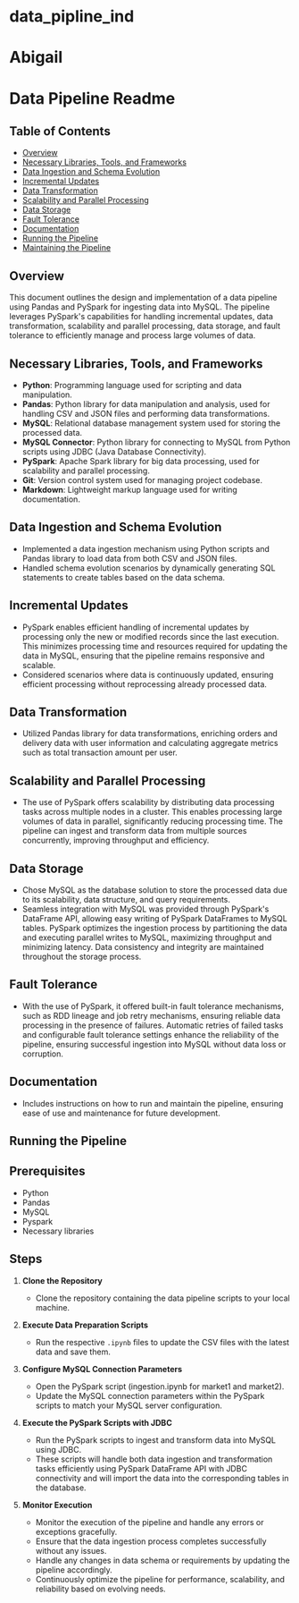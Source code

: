 # data_pipline_ind
# Abigail 

# Data Pipeline Readme

## Table of Contents
- [Overview](#overview)
- [Necessary Libraries, Tools, and Frameworks](#necessary-libraries-tools-and-frameworks)
- [Data Ingestion and Schema Evolution](#data-ingestion-and-schema-evolution)
- [Incremental Updates](#incremental-updates)
- [Data Transformation](#data-transformation)
- [Scalability and Parallel Processing](#scalability-and-parallel-processing)
- [Data Storage](#data-storage)
- [Fault Tolerance](#fault-tolerance)
- [Documentation](#documentation)
- [Running the Pipeline](#running-the-pipeline)
- [Maintaining the Pipeline](#maintaining-the-pipeline)

## Overview
This document outlines the design and implementation of a data pipeline using Pandas and PySpark for ingesting data into MySQL. The pipeline leverages PySpark's capabilities for handling incremental updates, data transformation, scalability and parallel processing, data storage, and fault tolerance to efficiently manage and process large volumes of data.

## Necessary Libraries, Tools, and Frameworks
- **Python**: Programming language used for scripting and data manipulation.
- **Pandas**: Python library for data manipulation and analysis, used for handling CSV and JSON files and performing data transformations.
- **MySQL**: Relational database management system used for storing the processed data.
- **MySQL Connector**: Python library for connecting to MySQL from Python scripts using JDBC (Java Database Connectivity).
- **PySpark**: Apache Spark library for big data processing, used for scalability and parallel processing.
- **Git**: Version control system used for managing project codebase.
- **Markdown**: Lightweight markup language used for writing documentation.

## Data Ingestion and Schema Evolution
- Implemented a data ingestion mechanism using Python scripts and Pandas library to load data from both CSV and JSON files.
- Handled schema evolution scenarios by dynamically generating SQL statements to create tables based on the data schema.

## Incremental Updates
- PySpark enables efficient handling of incremental updates by processing only the new or modified records since the last execution. This minimizes processing time and resources required for updating the data in MySQL, ensuring that the pipeline remains responsive and scalable.
- Considered scenarios where data is continuously updated, ensuring efficient processing without reprocessing already processed data.

## Data Transformation
- Utilized Pandas library for data transformations, enriching orders and delivery data with user information and calculating aggregate metrics such as total transaction amount per user. 

## Scalability and Parallel Processing
- The use of PySpark offers scalability by distributing data processing tasks across multiple nodes in a cluster. This enables processing large volumes of data in parallel, significantly reducing processing time. The pipeline can ingest and transform data from multiple sources concurrently, improving throughput and efficiency.
 
## Data Storage
- Chose MySQL as the database solution to store the processed data due to its scalability,  data structure, and query requirements.
- Seamless integration with MySQL was provided through PySpark's DataFrame API, allowing easy writing of PySpark DataFrames to MySQL tables. PySpark optimizes the ingestion process by partitioning the data and executing parallel writes to MySQL, maximizing throughput and minimizing latency. Data consistency and integrity are maintained throughout the storage process.

## Fault Tolerance
- With the use of PySpark, it offered built-in fault tolerance mechanisms, such as RDD lineage and job retry mechanisms, ensuring reliable data processing in the presence of failures. Automatic retries of failed tasks and configurable fault tolerance settings enhance the reliability of the pipeline, ensuring successful ingestion into MySQL without data loss or corruption.

## Documentation
- Includes instructions on how to run and maintain the pipeline, ensuring ease of use and maintenance for future development.

## Running the Pipeline
## Prerequisites
- Python
- Pandas
- MySQL
- Pyspark
- Necessary libraries

## Steps

1. **Clone the Repository**
   - Clone the repository containing the data pipeline scripts to your local machine.

2. **Execute Data Preparation Scripts**
   - Run the respective `.ipynb` files to update the CSV files with the latest data and save them.

3. **Configure MySQL Connection Parameters**
   - Open the PySpark script (ingestion.ipynb for market1 and market2).
   - Update the MySQL connection parameters within the PySpark scripts to match your MySQL server configuration.

4. **Execute the PySpark Scripts with JDBC**
   - Run the PySpark scripts to ingest and transform data into MySQL using JDBC.
   - These scripts will handle both data ingestion and transformation tasks efficiently using PySpark DataFrame API with JDBC connectivity and will import the data into the corresponding tables in the database.

5. **Monitor Execution**
   - Monitor the execution of the pipeline and handle any errors or exceptions gracefully.
   - Ensure that the data ingestion process completes successfully without any issues.
   - Handle any changes in data schema or requirements by updating the pipeline accordingly.
   - Continuously optimize the pipeline for performance, scalability, and reliability based on evolving needs.
